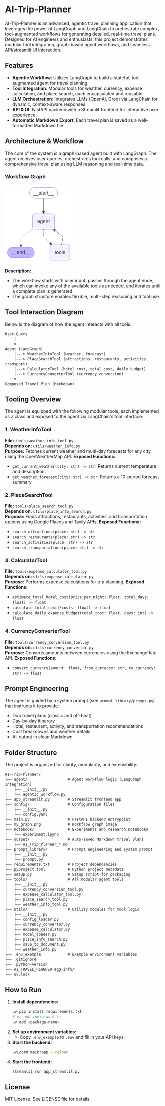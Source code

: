 # AI-Trip-Planner

AI-Trip-Planner is an advanced, agentic travel planning application that leverages the power of LangGraph and LangChain to orchestrate complex, tool-augmented workflows for generating detailed, real-time travel plans. Designed for AI engineers and enthusiasts, this project demonstrates modular tool integration, graph-based agent workflows, and seamless API/streamlit UI interaction.

## Features

- **Agentic Workflow**: Utilizes LangGraph to build a stateful, tool-augmented agent for travel planning.
- **Tool Integration**: Modular tools for weather, currency, expense calculation, and place search, each encapsulated and reusable.
- **LLM Orchestration**: Integrates LLMs (OpenAI, Groq) via LangChain for dynamic, context-aware responses.
- **API & UI**: FastAPI backend with a Streamlit frontend for interactive user experience.
- **Automatic Markdown Export**: Each travel plan is saved as a well-formatted Markdown file.

## Architecture & Workflow

The core of the system is a graph-based agent built with LangGraph. The agent receives user queries, orchestrates tool calls, and composes a comprehensive travel plan using LLM reasoning and real-time data.

### Workflow Graph

![Workflow Graph](my_graph.png)

**Description:**
- The workflow starts with user input, passes through the agent node, which can invoke any of the available tools as needed, and iterates until a complete plan is generated.
- The graph structure enables flexible, multi-step reasoning and tool use.

## Tool Interaction Diagram

Below is the diagram of how the agent interacts with all tools:

```
User Query
	|
	v
Agent (LangGraph)
	|---> WeatherInfoTool (weather, forecast)
	|---> PlaceSearchTool (attractions, restaurants, activities, transport)
	|---> CalculatorTool (hotel cost, total cost, daily budget)
	|---> CurrencyConverterTool (currency conversion)
	v
Composed Travel Plan (Markdown)
```

## Tooling Overview

The agent is equipped with the following modular tools, each implemented as a class and exposed to the agent via LangChain's tool interface:

### 1. WeatherInfoTool
**File:** `tools/weather_info_tool.py`  
**Depends on:** `utils/weather_info.py`  
**Purpose:** Fetches current weather and multi-day forecasts for any city using the OpenWeatherMap API.
**Exposed Functions:**
  - `get_current_weather(city: str) -> str`: Returns current temperature and description.
  - `get_weather_forecast(city: str) -> str`: Returns a 10-period forecast summary.

### 2. PlaceSearchTool
**File:** `tools/place_search_tool.py`  
**Depends on:** `utils/place_info_search.py`  
**Purpose:** Finds attractions, restaurants, activities, and transportation options using Google Places and Tavily APIs.
**Exposed Functions:**
  - `search_attractions(place: str) -> str`
  - `search_restaurants(place: str) -> str`
  - `search_activities(place: str) -> str`
  - `search_transportations(place: str) -> str`

### 3. CalculatorTool
**File:** `tools/expense_calculator_tool.py`  
**Depends on:** `utils/expense_calculator.py`  
**Purpose:** Performs expense calculations for trip planning.
**Exposed Functions:**
  - `estimate_total_hotel_cost(price_per_night: float, total_days: float) -> float`
  - `calculate_total_cost(*costs: float) -> float`
  - `calculate_daily_expense_budget(total_cost: float, days: int) -> float`

### 4. CurrencyConverterTool
**File:** `tools/currency_conversion_tool.py`  
**Depends on:** `utils/currency_convertor.py`  
**Purpose:** Converts amounts between currencies using the ExchangeRate API.
**Exposed Functions:**
  - `convert_currency(amount: float, from_currency: str, to_currency: str) -> float`


## Prompt Engineering

The agent is guided by a system prompt (see `prompt_library/prompt.py`) that instructs it to provide:
- Two travel plans (classic and off-beat)
- Day-by-day itinerary
- Hotel, restaurant, activity, and transportation recommendations
- Cost breakdowns and weather details
- All output in clean Markdown

## Folder Structure

The project is organized for clarity, modularity, and extensibility:

```
AI-Trip-Planner/
├── agent/                  # Agent workflow logic (LangGraph integration)
│   ├── __init__.py
│   └── agentic_workflow.py
├── app_streamlit.py        # Streamlit frontend app
├── config/                 # Configuration files
│   ├── __init__.py
│   └── config.yaml
├── main.py                 # FastAPI backend entrypoint
├── my_graph.png            # Workflow graph image
├── notebook/               # Experiments and research notebooks
│   └── experiment.ipynb
├── output/                 # Auto-saved Markdown travel plans
│   ├── AI_Trip_Planner_*.md
├── prompt_library/         # Prompt engineering and system prompt
│   ├── __init__.py
│   └── prompt.py
├── requirements.txt        # Project dependencies
├── pyproject.toml          # Python project metadata
├── setup.py                # Setup script for packaging
├── tools/                  # All modular agent tools
│   ├── __init__.py
│   ├── currency_conversion_tool.py
│   ├── expense_calculator_tool.py
│   ├── place_search_tool.py
│   └── weather_info_tool.py
├── utils/                  # Utility modules for tool logic
│   ├── __init__.py
│   ├── config_loader.py
│   ├── currency_convertor.py
│   ├── expense_calculator.py
│   ├── model_loader.py
│   ├── place_info_search.py
│   ├── save_to_document.py
│   └── weather_info.py
├── .env_example            # Example environment variables
├── .gitignore
├── .python-version
├── AI_TRAVEL_PLANNER.egg-info/
├── uv.lock
```

## How to Run

1. **Install dependencies:**
	```sh
	uv pip install requirements.txt
	# or add individually:
	uv add <package-name>
	```
2. **Set up environment variables:**
	- Copy `.env_example` to `.env` and fill in your API keys.
3. **Start the backend:**
	```sh
	uvicorn main:app --reload
	```
4. **Start the frontend:**
	```sh
	streamlit run app_streamlit.py
	```


## License

MIT License. See LICENSE file for details.


[def]: my_graph.png